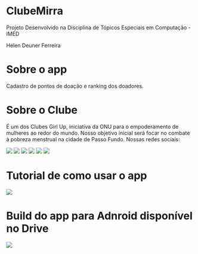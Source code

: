 # ClubeMirra

Projeto Desenvolvido na Disciplina de Tópicos Especiais em Computação - IMED

Helen Deuner Ferreira

# Sobre o app

Cadastro de pontos de doação e ranking dos doadores.

# Sobre o Clube

É um dos Clubes Girl Up, iniciativa da ONU para o empoderamento de mulheres ao redor do mundo. Nosso objetivo inicial será focar no combate à pobreza menstrual na cidade de Passo Fundo.
Nossas redes sociais:

<div> 
<a href = "https://chat.whatsapp.com/Ibny7zxqHQ9CNbT7mKVuWJ"><img src="https://img.shields.io/badge/WhatsApp-25D366?style=for-the-badge&logo=whatsapp&logoColor=white" target="_blank"></a>
<a href = "mailto:girlupmirra@gmail.com"><img src="https://img.shields.io/badge/-Gmail-%23333?style=for-the-badge&logo=gmail&logoColor=white" target="_blank"></a>
<a href = "https://twitter.com/girlupmirra"><img src="https://img.shields.io/badge/Twitter-1DA1F2?style=for-the-badge&logo=twitter&logoColor=white" target="_blank"></a>
<a href = "https://www.instagram.com/girlupmirra/"><img src="https://img.shields.io/badge/Instagram-E4405F?style=for-the-badge&logo=instagram&logoColor=white" target="_blank"></a>
<a href = "http://girlupmirra.tumblr.com"><img src="https://img.shields.io/badge/Tumblr-%2336465D.svg?&style=for-the-badge&logo=Tumblr&logoColor=white" target="_blank"></a>
<a href = "https://community.girlup.org/topics/16955"><img src="https://img.shields.io/badge/website-000000?style=for-the-badge&logo=About.me&logoColor=white" target="_blank"></a>
<div>

# Tutorial de como usar o app

<div>
<a href = "https://docs.google.com/document/d/1ydMbm24tx-X0Fug7hGMr6xPKpeuHveSoUxIHbMhDNlY/edit?usp=sharing"><img src="https://img.shields.io/badge/Google_Drive-4285F4?style=for-the-badge&logo=google-drive&logoColor=white" target="_blank"></a>
<div>

# Build do app para Adnroid disponível no Drive

<div>
<a href = "https://drive.google.com/file/d/1rir-1qjvYmUd38qy1g1HuLOTuH5Lykwo/view?usp=sharing"><img src="https://img.shields.io/badge/Android-3DDC84?style=for-the-badge&logo=android&logoColor=white" target="_blank"></a>
<div>
